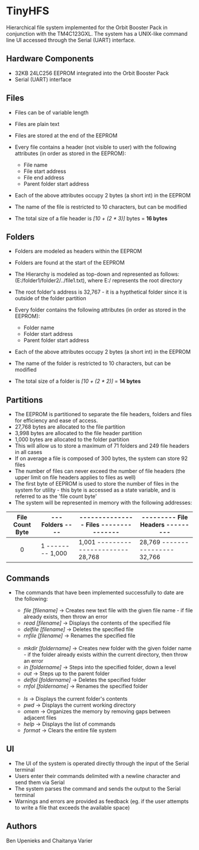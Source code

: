 # TinyHFS
Hierarchical file system implemented for the Orbit Booster Pack in conjunction with the TM4C123GXL. The system has a UNIX-like command line UI accessed through the Serial (UART) interface. 

## Hardware Components

* 32KB 24LC256 EEPROM integrated into the Orbit Booster Pack
* Serial (UART) interface

## Files

* Files can be of variable length
* Files are plain text
* Files are stored at the end of the EEPROM
* Every file contains a header (not visible to user) with the following attributes (in order as stored in the EEPROM):

   * File name
   * File start address
   * File end address
   * Parent folder start address

* Each of the above attributes occupy 2 bytes (a short int) in the EEPROM
* The name of the file is restricted to 10 characters, but can be modified
* The total size of a file header is <i>[10 + (2 * 3)]</i> bytes = <b>16 bytes</b>

## Folders

* Folders are modeled as headers within the EEPROM
* Folders are found at the start of the EEPROM
* The Hierarchy is modeled as top-down and represented as follows: (E:/folder1/folder2/../file1.txt), where E:/ represents the root directory
* The root folder's address is 32,767 - it is a hypthetical folder since it is outside of the folder partition
* Every folder contains the following attributes (in order as stored in the EEPROM):

  * Folder name
  * Folder start address
  * Parent folder start address

* Each of the above attributes occupy 2 bytes (a short int) in the EEPROM
* The name of the folder is restricted to 10 characters, but can be modified
* The total size of a folder is <i>[10 + (2 * 2)]</i> = <b>14 bytes</b>

## Partitions

* The EEPROM is partitioned to separate the file headers, folders and files for efficiency and ease of access.
* 27,768 bytes are allocated to the file partition 
* 3,998 bytes are allocated to the file header partition
* 1,000 bytes are allocated to the folder partition
* This will allow us to store a maximum of 71 folders and 249 file headers in all cases
* If on average a file is composed of 300 bytes, the system can store 92 files
* The number of files can never exceed the number of file headers (the upper limit on file headers applies to files as well)
* The first byte of EEPROM is used to store the number of files in the system for utility - this byte is accessed as a state variable, and is referred to as the 'file count byte'
* The system will be represented in memory with the following addresses:

 File Count Byte| --- Folders ---- | --------------- Files --------------- | --------- File Headers ---------
 :-------------:| ---------------- | ------------------------------------- | -------------------------------- 
        0       | 1 -------- 1,000 | 1,001 ---------------------- 28,768 | 28,769 ---------------- 32,766 

## Commands

* The commands that have been implemented successfully to date are the following:

  * <i>file [filename]</i>    -> Creates new text file with the given file name - if file already exists, then throw an error
  * <i>read [filename]</i>    -> Displays the contents of the specified file
  * <i>delfile [filename]</i> -> Deletes the specified file
  * <i>rnfile [filename]</i>  -> Renames the specified file <br><br>
  * <i>mkdir [foldername]</i>  -> Creates new folder with the given folder name - if the folder already exists within the current directory, then throw an error
  * <i>in [foldername]</i>     -> Steps into the specified folder, down a level
  * <i>out</i>                 -> Steps up to the parent folder
  * <i>delfol [foldername]</i> -> Deletes the specified folder
  * <i>rnfol [foldername]</i>  -> Renames the specified folder <br><br>
  * <i>ls</i>     -> Displays the current folder's contents
  * <i>pwd</i>    -> Displays the current working directory
  * <i>omem</i>   -> Organizes the memory by removing gaps between adjacent files
  * <i>help</i>   -> Displays the list of commands
  * <i>format</i> -> Clears the entire file system

## UI

* The UI of the system is operated directly through the input of the Serial terminal
* Users enter their commands delimited with a newline character and send them via Serial
* The system parses the command and sends the output to the Serial terminal
* Warnings and errors are provided as feedback (eg. if the user attempts to write a file that exceeds the available space)

## Authors

Ben Upenieks and Chaitanya Varier
